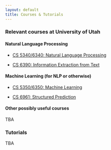```yaml
---
layout: default
title: Courses & Tutorials
---
```


### Relevant courses at University of Utah

#### Natural Language Processing

* [CS 5340/6340: Natural Language Processing](http://www.eng.utah.edu/~cs5340/)

* [CS 6390: Information Extraction from Text](http://www.eng.utah.edu/~cs6390/)

#### Machine Learning (for NLP or otherwise)

* [CS 5350/6350: Machine Learning](http://www.eng.utah.edu/~cs5350/)

* [CS 6961: Structured Prediction](http://svivek.com/teaching/structured-prediction/)

#### Other possibly useful courses

TBA


### Tutorials 

TBA
